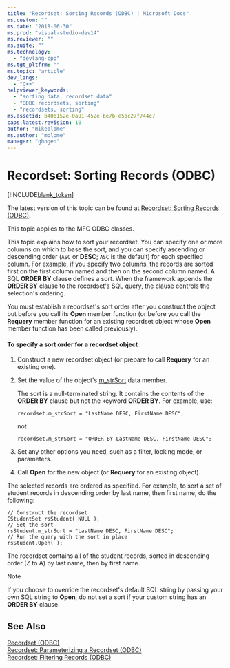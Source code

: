 ```yaml
---
title: "Recordset: Sorting Records (ODBC) | Microsoft Docs"
ms.custom: ""
ms.date: "2018-06-30"
ms.prod: "visual-studio-dev14"
ms.reviewer: ""
ms.suite: ""
ms.technology: 
  - "devlang-cpp"
ms.tgt_pltfrm: ""
ms.topic: "article"
dev_langs: 
  - "C++"
helpviewer_keywords: 
  - "sorting data, recordset data"
  - "ODBC recordsets, sorting"
  - "recordsets, sorting"
ms.assetid: b40b152e-0a91-452e-be7b-e5bc27f744c7
caps.latest.revision: 10
author: "mikeblome"
ms.author: "mblome"
manager: "ghogen"
---
```

# Recordset: Sorting Records (ODBC)
[!INCLUDE[blank_token](../../includes/blank-token.md)]

The latest version of this topic can be found at [Recordset: Sorting Records (ODBC)](https://docs.microsoft.com/cpp/data/odbc/recordset-sorting-records-odbc).  
  
  
This topic applies to the MFC ODBC classes.  
  
 This topic explains how to sort your recordset. You can specify one or more columns on which to base the sort, and you can specify ascending or descending order (`ASC` or **DESC**; `ASC` is the default) for each specified column. For example, if you specify two columns, the records are sorted first on the first column named and then on the second column named. A SQL **ORDER BY** clause defines a sort. When the framework appends the **ORDER BY** clause to the recordset's SQL query, the clause controls the selection's ordering.  
  
 You must establish a recordset's sort order after you construct the object but before you call its **Open** member function (or before you call the **Requery** member function for an existing recordset object whose **Open** member function has been called previously).  
  
#### To specify a sort order for a recordset object  
  
1.  Construct a new recordset object (or prepare to call **Requery** for an existing one).  
  
2.  Set the value of the object's [m_strSort](../Topic/CRecordset::m_strSort.md) data member.  
  
     The sort is a null-terminated string. It contains the contents of the **ORDER BY** clause but not the keyword **ORDER BY**. For example, use:  
  
    ```  
    recordset.m_strSort = "LastName DESC, FirstName DESC";  
    ```  
  
     not  
  
    ```  
    recordset.m_strSort = "ORDER BY LastName DESC, FirstName DESC";  
    ```  
  
3.  Set any other options you need, such as a filter, locking mode, or parameters.  
  
4.  Call **Open** for the new object (or **Requery** for an existing object).  
  
 The selected records are ordered as specified. For example, to sort a set of student records in descending order by last name, then first name, do the following:  
  
```  
// Construct the recordset  
CStudentSet rsStudent( NULL );  
// Set the sort  
rsStudent.m_strSort = "LastName DESC, FirstName DESC";  
// Run the query with the sort in place  
rsStudent.Open( );  
```  
  
 The recordset contains all of the student records, sorted in descending order (Z to A) by last name, then by first name.  
  
> [!NOTE]
>  If you choose to override the recordset's default SQL string by passing your own SQL string to **Open**, do not set a sort if your custom string has an **ORDER BY** clause.  
  
## See Also  
 [Recordset (ODBC)](../../data/odbc/recordset-odbc.md)   
 [Recordset: Parameterizing a Recordset (ODBC)](../../data/odbc/recordset-parameterizing-a-recordset-odbc.md)   
 [Recordset: Filtering Records (ODBC)](../../data/odbc/recordset-filtering-records-odbc.md)

